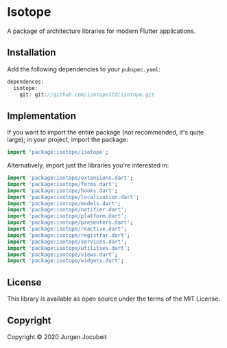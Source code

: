 # Isotope

A package of architecture libraries for modern Flutter applications.

## Installation

Add the following dependencies to your `pubspec.yaml`:

```dart
dependences:
  isotope:
    git: git://github.com/isotopeltd/isotope.git
```

## Implementation

If you want to import the entire package (not recommended, it's quite large); in your project, import the package:

```dart
import 'package:isotope/isotope';
```

Alternatively, import just the libraries you're interested in:

```dart
import 'package:isotope/extensions.dart';
import 'package:isotope/forms.dart';
import 'package:isotope/hooks.dart';
import 'package:isotope/localization.dart';
import 'package:isotope/models.dart';
import 'package:isotope/notifier.dart';
import 'package:isotope/platform.dart';
import 'package:isotope/presenters.dart';
import 'package:isotope/reactive.dart';
import 'package:isotope/registrar.dart';
import 'package:isotope/services.dart';
import 'package:isotope/utilities.dart';
import 'package:isotope/views.dart';
import 'package:isotope/widgets.dart';
```

## License

This library is available as open source under the terms of the MIT License.

## Copyright

Copyright © 2020 Jurgen Jocubeit
